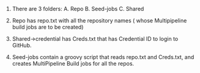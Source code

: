 1. There are 3 folders:
    A. Repo
    B. Seed-jobs
    C. Shared

2. Repo has repo.txt with all the repository names ( whose Multipipeline build jobs are to be created)

3. Shared->credential has Creds.txt that has Credential ID to login to GitHub.

4. Seed-jobs contain a groovy script that reads repo.txt and Creds.txt, and creates MultiPipeline Build jobs for all the repos.
